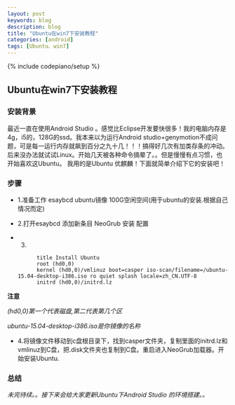 ```yaml
---
layout: post
keywords: blog
description: blog
title: "Ubuntu在win7下安装教程"
categories: [android]
tags: [Ubuntu、win7]
---
```

{% include codepiano/setup %}

## Ubuntu在win7下安装教程

### 安装背景
最近一直在使用Android Studio 。感觉比Eclipse开发要快很多！我的电脑内存是4g，i5的，128G的ssd。我本来以为运行Android studio+genymotion不成问题，可是每一运行内存就飙到百分之九十几！！！搞得好几次有加类存条的冲动。后来没办法就试试Linux。开始几天被各种命令搞晕了。。但是慢慢有点习惯，也开始喜欢这Ubuntu。 我用的是Ubuntu 优麒麟！下面就简单介绍下它的安装吧！

### 步骤

* 1.准备工作 esaybcd  ubuntu镜像 100G空闲空间(用于ubuntu的安装.根据自己情况而定)

* 2.打开esaybcd 添加新条目 NeoGrub 安装 配置

* 3.
        
            title Install Ubuntu
            root (hd0,0)
            kernel (hd0,0)/vmlinuz boot=casper iso-scan/filename=/ubuntu-15.04-desktop-i386.iso ro quiet splash locale=zh_CN.UTF-8
            initrd (hd0,0)/initrd.lz

**注意**

*(hd0,0)第一个代表磁盘,第二代表第几个区*

*ubuntu-15.04-desktop-i386.iso是你镜像的名称*

* 4.将镜像文件移动到c盘根目录下，找到casper文件夹，复制里面的initrd.lz和vmlinuz到C盘，把.disk文件夹也复制到C盘。重启进入NeoGrub加载器。开始安装Ubuntu.


### 总结
*未完待续。。接下来会给大家更新Ubuntu下Android Studio 的环境搭建。。*







